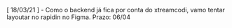 [ 18/03/21 ] -  Como o backend já fica por conta do xtreamcodi, vamo tentar layoutar no rapidin no Figma. Prazo: 06/04